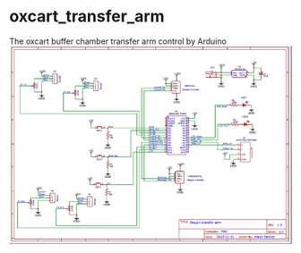 # oxcart_transfer_arm
The oxcart buffer chamber transfer arm control by Arduino
![plot](circuit-diagram-connections.png)
